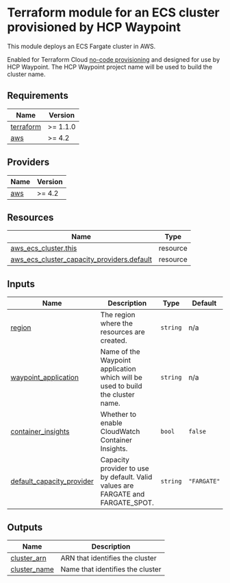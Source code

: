 # Terraform module for an ECS cluster provisioned by HCP Waypoint

This module deploys an ECS Fargate cluster in AWS.

Enabled for Terraform Cloud [no-code provisioning](https://developer.hashicorp.com/terraform/cloud-docs/no-code-provisioning/module-design) and designed for use by HCP Waypoint. The HCP Waypoint project name will be used to build the cluster name.

<!-- BEGIN_TF_DOCS -->
## Requirements

| Name | Version |
|------|---------|
| <a name="requirement_terraform"></a> [terraform](#requirement\_terraform) | >= 1.1.0 |
| <a name="requirement_aws"></a> [aws](#requirement\_aws) | >= 4.2 |

## Providers

| Name | Version |
|------|---------|
| <a name="provider_aws"></a> [aws](#provider\_aws) | >= 4.2 |

## Resources

| Name | Type |
|------|------|
| [aws_ecs_cluster.this](https://registry.terraform.io/providers/hashicorp/aws/latest/docs/resources/ecs_cluster) | resource |
| [aws_ecs_cluster_capacity_providers.default](https://registry.terraform.io/providers/hashicorp/aws/latest/docs/resources/ecs_cluster_capacity_providers) | resource |

## Inputs

| Name | Description | Type | Default | Required |
|------|-------------|------|---------|:--------:|
| <a name="input_region"></a> [region](#input\_region) | The region where the resources are created. | `string` | n/a | yes |
| <a name="input_waypoint_application"></a> [waypoint\_application](#input\_waypoint\_application) | Name of the Waypoint application which will be used to build the cluster name. | `string` | n/a | yes |
| <a name="input_container_insights"></a> [container\_insights](#input\_container\_insights) | Whether to enable CloudWatch Container Insights. | `bool` | `false` | no |
| <a name="input_default_capacity_provider"></a> [default\_capacity\_provider](#input\_default\_capacity\_provider) | Capacity provider to use by default. Valid values are FARGATE and FARGATE\_SPOT. | `string` | `"FARGATE"` | no |

## Outputs

| Name | Description |
|------|-------------|
| <a name="output_cluster_arn"></a> [cluster\_arn](#output\_cluster\_arn) | ARN that identifies the cluster |
| <a name="output_cluster_name"></a> [cluster\_name](#output\_cluster\_name) | Name that identifies the cluster |
<!-- END_TF_DOCS -->